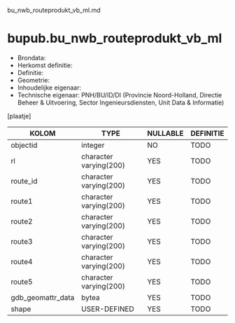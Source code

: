 bu_nwb_routeprodukt_vb_ml.md

# bupub.bu_nwb_routeprodukt_vb_ml


* Brondata: 
* Herkomst definitie: 
* Definitie: 
* Geometrie: 
* Inhoudelijke eigenaar: 
* Technische eigenaar: PNH/BU/ID/DI (Provincie Noord-Holland, Directie Beheer & Uitvoering, Sector Ingenieursdiensten, Unit Data & Informatie)

[plaatje]


|KOLOM                            |TYPE                       |NULLABLE|DEFINITIE|
|------                           |----                       |-----   |-----    |
|objectid                         |integer                    |NO      |TODO|
|rl                               |character varying(200)     |YES     |TODO|
|route_id                         |character varying(200)     |YES     |TODO|
|route1                           |character varying(200)     |YES     |TODO|
|route2                           |character varying(200)     |YES     |TODO|
|route3                           |character varying(200)     |YES     |TODO|
|route4                           |character varying(200)     |YES     |TODO|
|route5                           |character varying(200)     |YES     |TODO|
|gdb_geomattr_data                |bytea                      |YES     |TODO|
|shape                            |USER-DEFINED               |YES     |TODO|

